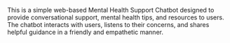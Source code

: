 This is a simple web-based Mental Health Support Chatbot designed to provide conversational support, mental health tips, and resources to users.
The chatbot interacts with users, listens to their concerns, and shares helpful guidance in a friendly and empathetic manner.
